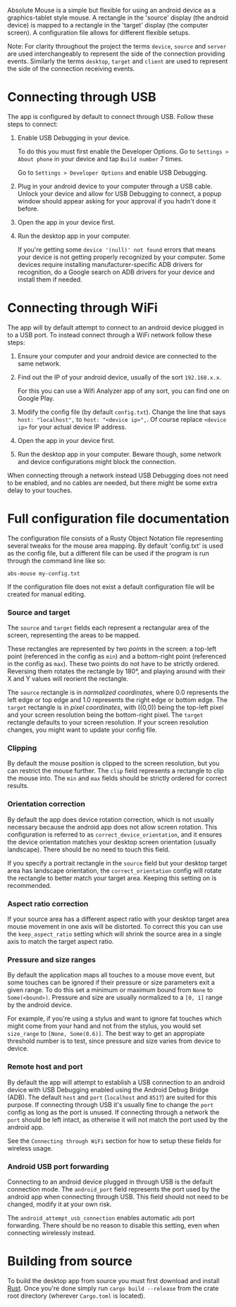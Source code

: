 Absolute Mouse is a simple but flexible for using an android device as a
graphics-tablet style mouse.
A rectangle in the 'source' display (the android device) is mapped to a rectangle
in the 'target' display (the computer screen).
A configuration file allows for different flexible setups.

Note: For clarity throughout the project the terms `device`, `source` and `server`
are used interchangeably to represent the side of the connection providing events.
Similarly the terms `desktop`, `target` and `client` are used to represent the
side of the connection receiving events.

# Connecting through USB

The app is configured by default to connect through USB.
Follow these steps to connect:

1. Enable USB Debugging in your device.
   
   To do this you must first enable the Developer Options.
   Go to `Settings > About phone` in your device and tap `Build number` 7 times.
   
   Go to `Settings > Developer Options` and enable USB Debugging.
2. Plug in your android device to your computer through a USB cable.
   Unlock your device and allow for USB Debugging to connect, a popup window should
   appear asking for your approval if you hadn't done it before.
3. Open the app in your device first.
4. Run the desktop app in your computer.
   
   If you're getting some `device '(null)' not found` errors that means your
   device is not getting properly recognized by your computer.
   Some devices require installing manufacturer-specific ADB drivers for recognition,
   do a Google search on ADB drivers for your device and install them if needed.


# Connecting through WiFi

The app will by default attempt to connect to an android device plugged in to
a USB port.
To instead connect through a WiFi network follow these steps:

1. Ensure your computer and your android device are connected to the same network.
2. Find out the IP of your android device, usually of the sort `192.168.x.x`.

   For this you can use a Wifi Analyzer app of any sort, you can find one on
   Google Play.
3. Modify the config file (by default `config.txt`).
   Change the line that says `host: "localhost",` to `host: "<device ip>",`.
   Of course replace `<device ip>` for your actual device IP address.
4. Open the app in your device first.
5. Run the desktop app in your computer.
   Beware though, some network and device configurations might block the connection.

When connecting through a network instead USB Debugging does not need to be enabled,
and no cables are needed, but there might be some extra delay to your touches.


# Full configuration file documentation

The configuration file consists of a Rusty Object Notation file representing several
tweaks for the mouse area mapping.
By default 'config.txt' is used as the config file, but a different file can be
used if the program is run through the command line like so:

```
abs-mouse my-config.txt
```

If the configuration file does not exist a default configuration file will be
created for manual editing.

### Source and target

The `source` and `target` fields each represent a rectangular area of the screen,
representing the areas to be mapped.

These rectangles are represented by two _points_ in the screen: a top-left point
(referenced in the config as `min`) and a bottom-right point (referenced in the
config as `max`).
These two points do not have to be strictly ordered.
Reversing them rotates the rectangle by 180°, and playing around with their
X and Y values will reorient the rectangle.

The `source` rectangle is in _normalized coordinates_, where 0.0 represents the
left edge or top edge and 1.0 represents the right edge or bottom edge.
The `target` rectangle is in _pixel coordinates_, with ((0,0)) being the top-left
pixel and your screen resolution being the bottom-right pixel.
The `target` rectangle defaults to your screen resolution.
If your screen resolution changes, you might want to update your config file.

### Clipping

By default the mouse position is clipped to the screen resolution, but you can
restrict the mouse further.
The `clip` field represents a rectangle to clip the mouse into.
The `min` and `max` fields should be strictly ordered for correct results.

### Orientation correction

By default the app does device rotation correction, which is not usually necessary
because the android app does not allow screen rotation.
This configuration is referred to as `correct_device_orientation`, and it ensures
the device orientation matches your desktop screen orientation (usually landscape).
There should be no need to touch this field.

If you specify a portrait rectangle in the `source` field but your desktop target area
has landscape orientation, the `correct_orientation` config will rotate the rectangle
to better match your target area.
Keeping this setting on is recommended.

### Aspect ratio correction

If your source area has a different aspect ratio with your desktop target area
mouse movement in one axis will be distorted.
To correct this you can use the `keep_aspect_ratio` setting which will shrink
the source area in a single axis to match the target aspect ratio.

### Pressure and size ranges

By default the application maps all touches to a mouse move event, but some touches
can be ignored if their pressure or size parameters exit a given range.
To do this set a minimum or maximum bound from `None` to `Some(<bound>)`.
Pressure and size are usually normalized to a `[0, 1]` range by the android device.

For example, if you're using a stylus and want to ignore fat touches which might
come from your hand and not from the stylus, you would set `size_range` to
`[None, Some(0.6)]`.
The best way to get an appropiate threshold number is to test, since pressure and
size varies from device to device.

### Remote host and port

By default the app will attempt to establish a USB connection to an android device
with USB Debugging enabled using the Android Debug Bridge (ADB).
The default `host` and `port` (`localhost` and `8517`) are suited for this purpose.
If connecting through USB it's usually fine to change the `port` config as long
as the port is unused.
If connecting through a network the `port` should be left intact, as otherwise
it will not match the port used by the android app.

See the `Connecting through WiFi` section for how to setup these fields for wireless
usage.

### Android USB port forwarding

Connecting to an android device plugged in through USB is the default connection
mode.
The `android_port` field represents the port used by the android app when connecting
through USB.
This field should not need to be changed, modify it at your own risk.

The `android_attempt_usb_connection` enables automatic `adb` port forwarding.
There should be no reason to disable this setting, even when connecting wirelessly
instead.


# Building from source

To build the desktop app from source you must first download and install
[Rust](https://www.rust-lang.org).
Once you're done simply run `cargo build --release` from the crate root directory
(wherever `Cargo.toml` is located).
